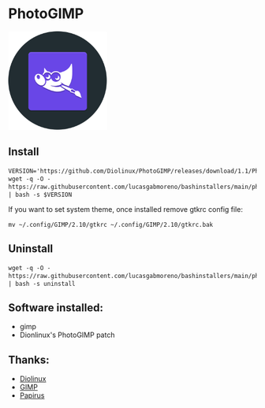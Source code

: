 # PhotoGIMP
<img src="preview.svg" width="200">

## Install
```
VERSION='https://github.com/Diolinux/PhotoGIMP/releases/download/1.1/PhotoGIMP.zip'
wget -q -O - https://raw.githubusercontent.com/lucasgabmoreno/bashinstallers/main/photogimp/install.sh | bash -s $VERSION
```
If you want to set system theme, once installed remove gtkrc config file:
```
mv ~/.config/GIMP/2.10/gtkrc ~/.config/GIMP/2.10/gtkrc.bak
```
## Uninstall
```
wget -q -O - https://raw.githubusercontent.com/lucasgabmoreno/bashinstallers/main/photogimp/install.sh | bash -s uninstall
```
## Software installed:
* gimp
* Dionlinux's PhotoGIMP patch 

## Thanks:
* [Diolinux](https://github.com/Diolinux/PhotoGIMP)
* [GIMP](http://www.gimp.org.es/)
* [Papirus](https://github.com/PapirusDevelopmentTeam)
